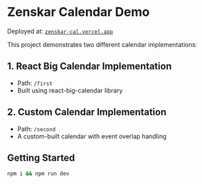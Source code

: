 # Zenskar Calendar Demo

Deployed at: [`zenskar-cal.vercel.app`](zenskar-cal.vercel.app)

This project demonstrates two different calendar implementations:

## 1. React Big Calendar Implementation
- Path: `/first`
- Built using react-big-calendar library


## 2. Custom Calendar Implementation
- Path: `/second`
- A custom-built calendar with event overlap handling


## Getting Started

```bash
npm i && npm run dev
```
